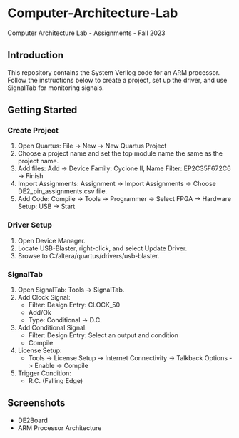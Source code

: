 # Computer-Architecture-Lab
Computer Architecture Lab - Assignments - Fall 2023

## Introduction

This repository contains the System Verilog code for an ARM processor. Follow the instructions below to create a project, set up the driver, and use SignalTab for monitoring signals.

## Getting Started

### Create Project

1. Open Quartus: File -> New -> New Quartus Project
2. Choose a project name and set the top module name the same as the project name.
3. Add files: Add -> Device Family: Cyclone II, Name Filter: EP2C35F672C6 -> Finish
4. Import Assignments: Assignment -> Import Assignments -> Choose DE2_pin_assignments.csv file.
5. Add Code: Compile -> Tools -> Programmer -> Select FPGA -> Hardware Setup: USB -> Start

### Driver Setup

1. Open Device Manager.
2. Locate USB-Blaster, right-click, and select Update Driver.
3. Browse to C:/altera/quartus/drivers/usb-blaster.

### SignalTab

1. Open SignalTab: Tools -> SignalTab.
2. Add Clock Signal:
   - Filter: Design Entry: CLOCK_50
   - Add/Ok
   - Type: Conditional -> D.C.
3. Add Conditional Signal:
   - Filter: Design Entry: Select an output and condition
   - Compile
4. License Setup:
   - Tools -> License Setup -> Internet Connectivity -> Talkback Options -> Enable -> Compile
5. Trigger Condition:
   - R.C. (Falling Edge)
  
## Screenshots
+ DE2Board
+ ARM Processor Architecture
